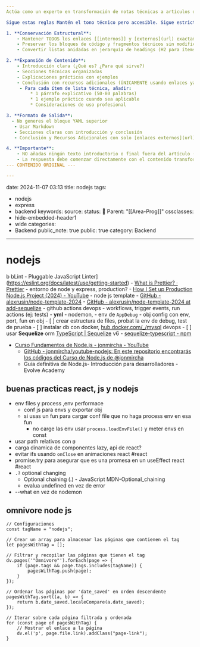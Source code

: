 ```yaml
---
Actúa como un experto en transformación de notas técnicas a artículos de blog. 

Sigue estas reglas Mantén el tono técnico pero accesible. Sigue estrictamente las reglas: 

1. **Conservación Estructural**: 
    - Mantener TODOS los enlaces [[internos]] y [externos](url) exactamente como están 
    - Preservar los bloques de código y fragmentos técnicos sin modificación 
    - Convertir listas anidadas en jerarquía de headings (H2 para ítems principales, H3 para sub-ítems) 

2. **Expansión de Contenido**:
	- Introducción clara (¿Qué es? ¿Para qué sirve?)
    - Secciones técnicas organizadas
    - Explicaciones prácticas con ejemplos
    - Conclusión con recursos adicionales (ÚNICAMENTE usando enlaces ya presentes en el contenido original)
     - Para cada ítem de lista técnica, añadir:
	     * 1 párrafo explicativo (50-80 palabras)
	     * 1 ejemplo práctico cuando sea aplicable
	     * Consideraciones de uso profesional

3. **Formato de Salida**:
  - No generes el bloque YAML superior 
   - Usar Markdown 
   - Secciones claras con introducción y conclusión
   - Conclusión y Recursos Adicionales con solo [enlaces externos](url) existentes

4. **Importante**:  
    - NO añadas ningún texto introductorio o final fuera del artículo (como "Aquí tienes el artículo..." o "A continuación...")  
    - La respuesta debe comenzar directamente con el contenido transformado en formato Markdown
--- CONTENIDO ORIGINAL ---

---
```

date: 2024-11-07 03:13
title: nodejs
tags:
  - nodejs
  - express
  - backend
keywords: 
source: 
status: 📌
Parent: "[[Area-Prog]]"
cssclasses:
  - hide-embedded-header1
  - wide
categories:
  - Backend
public_note: true
public: true
category: Backend
---
# nodejs
b
bLint - Pluggable JavaScript Linter](https://eslint.org/docs/latest/use/getting-started) 
	- [What is Prettier? · Prettier](https://prettier.io/docs/en/) 
	- entorno de node y express, production?
		- [How I Set up Production Node.js Project (2024) - YouTube](https://youtu.be/GTDYsV5pyZU) 
		- node js template
		- [GitHub - alexrusin/node-template-2024](https://github.com/alexrusin/node-template-2024) 
		- [GitHub - alexrusin/node-template-2024 at add-sequelize](https://github.com/alexrusin/node-template-2024/tree/add-sequelize) 
	- github actions devops
		- workflows, trigger events, run actions (ej: tests)
		- **yml**
	- nodemon, 
	- env de ``AppDebug``
	- obj config con env, port, fun en obj
	- [ ] crear estructura de files, probat la env de debug, test de prueba
	- [ ] instalar db con docker, [hub.docker.com/\_/mysql](https://hub.docker.com/_/mysql) devops
	- [ ] usar **Sequelize** orm [TypeScript | Sequelize](https://sequelize.org/docs/v6/other-topics/typescript/) v6
		- [sequelize-typescript - npm](https://www.npmjs.com/package/sequelize-typescript) 
- [Curso Fundamentos de Node.js - jonmircha - YouTube](https://youtu.be/0f26_Enlv38)
	- [GitHub - jonmircha/youtube-nodejs: En este repositorio encontrarás los códigos del Curso de Node.js de @jonmircha](https://github.com/jonmircha/youtube-nodejs) 
	- Guía definitiva de Node.js- Introducción para desarrolladores - Evolve Academy
## buenas practicas react, js y nodejs
- env files y process ,env performace
	- conf js para envs y exportar obj
	- si usas un fun para cargar conf file que no haga process env en esa fun
		- no carge las env usar  ``process.loadEnvFile()`` y meter envs en const
- usar path relativos con `@`
- carga dinamica de componentes lazy, api de react?
- evitar ifs usando `onClose` en animaciones react  #react 
- promise.try para asegurar que es una promesa en un useEffect react #react
- `.?` optional changing
	- Optional chaining (.) - JavaScript  MDN-Optional_chaining 
	- evalua undefined en vez de error
- --what en vez de nodemon
## omnivore node js
```dataviewjs
// Configuraciones
const tagName = "nodejs";

// Crear un array para almacenar las páginas que contienen el tag
let pagesWithTag = [];

// Filtrar y recopilar las páginas que tienen el tag
dv.pages('"Omnivore"').forEach(page => {
    if (page.tags && page.tags.includes(tagName)) {
        pagesWithTag.push(page);
    }
});

// Ordenar las páginas por 'date_saved' en orden descendente
pagesWithTag.sort((a, b) => {
    return b.date_saved.localeCompare(a.date_saved);
});

// Iterar sobre cada página filtrada y ordenada
for (const page of pagesWithTag) {
    // Mostrar el enlace a la página
    dv.el('p', page.file.link).addClass("page-link");
}

```


